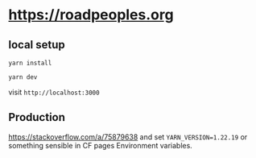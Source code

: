 # https://roadpeoples.org

## local setup

`yarn install`

`yarn dev`

visit `http://localhost:3000`

## Production

https://stackoverflow.com/a/75879638
and set `YARN_VERSION=1.22.19` or something sensible in CF pages Environment variables.
